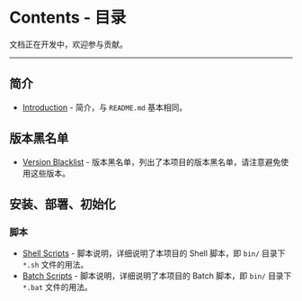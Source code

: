 # Contents - 目录

文档正在开发中，欢迎参与贡献。

--- 

## 简介

- [Introduction](./Introduction.md) - 简介，与 `README.md` 基本相同。

## 版本黑名单

- [Version Blacklist](./VersionBlacklist.md) - 版本黑名单，列出了本项目的版本黑名单，请注意避免使用这些版本。

## 安装、部署、初始化

### 脚本

- [Shell Scripts](./ShellScripts.md) - 脚本说明，详细说明了本项目的 Shell 脚本，即 `bin/` 目录下 `*.sh` 文件的用法。
- [Batch Scripts](./BatchScripts.md) - 脚本说明，详细说明了本项目的 Batch 脚本，即 `bin/` 目录下 `*.bat` 文件的用法。
